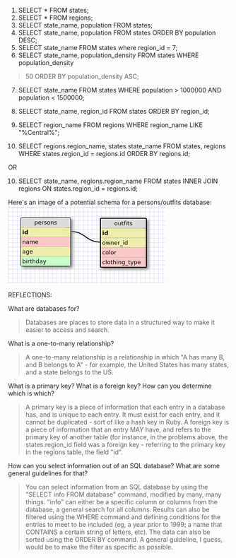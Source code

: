 1) SELECT * FROM states;
2) SELECT * FROM regions;
3) SELECT state_name, population FROM states;
4) SELECT state_name, population FROM states ORDER BY population DESC;
5) SELECT state_name FROM states where region_id = 7;
6) SELECT state_name, population_density FROM states WHERE population_density
 > 50 ORDER BY population_density ASC;
 
7) SELECT state_name FROM states WHERE population > 1000000 AND population  < 1500000;
8) SELECT state_name, region_id FROM states ORDER BY region_id;
9) SELECT region_name FROM regions WHERE region_name LIKE "%Central%";

10)  SELECT regions.region_name, states.state_name FROM states, regions WHERE states.region_id = regions.id ORDER BY regions.id;

OR 

10) SELECT state_name, regions.region_name FROM states INNER JOIN regions ON states.region_id = regions.id;

Here's an image of a potential schema for a persons/outfits database:
![schema](assignment84schema.png)


REFLECTIONS:

What are databases for?

>Databases are places to store data in a structured way to make it easier to
access and search.

What is a one-to-many relationship?

>A one-to-many relationship is a relationship in which "A has many B, and B
belongs to A" - for example, the United States has many states, and a state
belongs to the US.

What is a primary key? What is a foreign key? How can you determine which is which?

>A primary key is a piece of information that each entry in a database has,
and is unique to each entry. It must exist for each entry, and it cannot be
duplicated - sort of like a hash key in Ruby. A foreign key is a piece of
information that an entry MAY have, and refers to the primary key of another
table (for instance, in the problems above, the states.region_id field was a
foreign key - referring to the primary key in the regions table, the field
"id".

How can you select information out of an SQL database? What are some general
guidelines for that?

>You can select information from an SQL database by using the "SELECT info
FROM database" command, modified by many, many things. "info" can either be a
specific column or columns from the database, a general search for all
columns. Results can also be filtered using the WHERE command and defining
conditions for the entries to meet to be included (eg, a year prior to 1999; a
name that CONTAINS a certain string of letters, etc). The data can also be
sorted using the ORDER BY command. A general guideline, I guess, would be to
make the filter as specific as possible.

